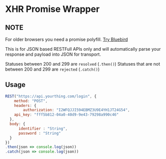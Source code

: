 # XHR Promise Wrapper


NOTE
--
For older browsers you need a promise polyfill. [Try Bluebird](http://bluebirdjs.com/docs/getting-started.html)

This is for JSON based RESTFull APIs only and will automatically parse your response and payload into JSON for transport.

Statuses between 200 and 299 are `resolved` (`.then()`)
Statuses that are not between 200 and 299 are `rejected` (`.catch()`)

Usage
--
```js
REST("https://api.yourthing.com/login", {
    method: "POST",
    headers: {
        authorization: "I2WFQJJI594EBMZ3U9E4YH1JT24G54",
    api_key: "fff5b812-04a0-40d9-9e43-79298a990c46"
  },
  body: {
      identifier : "String",
      password : "String" 
  }
})
.then(json => console.log(json))
.catch(json => console.log(json))
```
